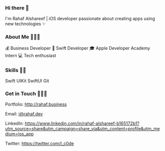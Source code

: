 ### Hi there 👋

I'm Rahaf Alshareef | iOS developer passionate about creating apps using new technologies ✨

### About Me 👩🏻‍💻

💰 Business Developer
📱 Swift Developer
🎓 Apple Developer Academy Intern
💻 Tech enthusiast

### Skills 💪🏻

Swift
UIKit
SwiftUI
Git


### Get in Touch 🙋🏻‍♀️

Portfolio: http://rahaf.business

Email: i@rahaf.dev

LinkedIn: https://www.linkedin.com/in/rahaf-alshareef-b165172b1?utm_source=share&utm_campaign=share_via&utm_content=profile&utm_medium=ios_app


Twitter: https://twitter.com/l_c0de


